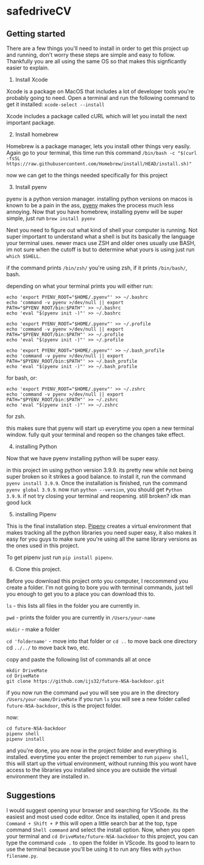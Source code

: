 # safedriveCV

## Getting started
There are a few things you'll need to install in order to get this project up and running, don't worry these steps are simple and easy to follow. Thankfully you are all using the same OS so that makes this signficantly easier to explain.

1. Install Xcode

Xcode is a package on MacOS that includes a lot of developer tools you're probably going to need. Open a terminal and run the following command to get it installed: `xcode-select --install`

Xcode includes a package called cURL which will let you install the next important package.

2. Install homebrew

Homebrew is a package manager, lets you install other things very easily. Again go to your terminal, this time run this command
`/bin/bash -c "$(curl -fsSL https://raw.githubusercontent.com/Homebrew/install/HEAD/install.sh)"`

now we can get to the things needed specifically for this project

3. Install pyenv

pyenv is a python version manager. installing python versions on macos is known to be a pain in the ass, [pyenv](https://github.com/pyenv/pyenv) makes the process much less annoying.
Now that you have homebrew, installing pyenv will be super simple, just run `brew install pyenv`

Next you need to figure out what kind of shell your computer is running. Not super important to understand what a shell is but its basically the language your terminal uses. newer macs use ZSH and older ones usually use BASH, im not sure when the cutoff is but to determine what yours is using just run `which $SHELL`.

if the command prints `/bin/zsh/` you're using zsh, if it prints `/bin/bash/`, bash. 

depending on what your terminal prints you will either run:
```
echo 'export PYENV_ROOT="$HOME/.pyenv"' >> ~/.bashrc
echo 'command -v pyenv >/dev/null || export PATH="$PYENV_ROOT/bin:$PATH"' >> ~/.bashrc
echo 'eval "$(pyenv init -)"' >> ~/.bashrc

echo 'export PYENV_ROOT="$HOME/.pyenv"' >> ~/.profile
echo 'command -v pyenv >/dev/null || export PATH="$PYENV_ROOT/bin:$PATH"' >> ~/.profile
echo 'eval "$(pyenv init -)"' >> ~/.profile

echo 'export PYENV_ROOT="$HOME/.pyenv"' >> ~/.bash_profile
echo 'command -v pyenv >/dev/null || export PATH="$PYENV_ROOT/bin:$PATH"' >> ~/.bash_profile
echo 'eval "$(pyenv init -)"' >> ~/.bash_profile
```
for bash, or:
```
echo 'export PYENV_ROOT="$HOME/.pyenv"' >> ~/.zshrc
echo 'command -v pyenv >/dev/null || export PATH="$PYENV_ROOT/bin:$PATH"' >> ~/.zshrc
echo 'eval "$(pyenv init -)"' >> ~/.zshrc
```
for zsh.

this makes sure that pyenv will start up everytime you open a new terminal window. fully quit your terminal and reopen so the changes take effect.

4. installing Python

Now that we have pyenv installing python will be super easy.

in this project im using python version 3.9.9. its pretty new while not being super broken so it strikes a good balance.
to install it, run the command `pyenv install 3.9.9`. Once the installation is finished, run the command `pyenv global 3.9.9`.
now run `python --version`, you should get `Python 3.9.9`. if not try closing your terminal and reopening. still broken? idk man good luck

5. installing Pipenv

This is the final installation step. [Pipenv](https://docs.pipenv.org/) creates a virtual environment that makes tracking all the python libraries you need super easy, it also makes it easy for you guys to make sure you're using all the same library versions as the ones used in this project. 

To get pipenv just run `pip install pipenv`. 

6. Clone this project. 

Before you download this project onto you computer, I reccommend you create a folder. I'm not going to bore you with terminal commands, just tell you enough to get you to a place you can download this to. 

`ls` - this lists all files in the folder you are currently in.

`pwd` - prints the folder you are currently in `/Users/your-name`

`mkdir` - make a folder

`cd 'foldername'` - move into that folder or `cd ..` to move back one directory cd `../../` to move back two, etc.

copy and paste the following list of commands all at once 
```
mkdir DriveMate
cd DriveMate
git clone https://github.com/ijs32/future-NSA-backdoor.git
```
if you now run the command `pwd` you will see you are in the directory `/Users/your-name/DriveMate`
if you run `ls` you will see a new folder called `future-NSA-backdoor`, this is the project folder.

now: 
```
cd future-NSA-backdoor
pipenv shell
pipenv install
```

and you're done, you are now in the project folder and everything is installed. everytime you enter the project remember to run `pipenv shell`, this will start up the virtual environment, without running this you wont have access to the libraries you installed since you are outside the virtual environment they are installed in.

## Suggestions

I would suggest opening your browser and searching for VScode. its the easiest and most used code editor. Once its installed, open it and press `Command + Shift + P` this will open a little search bar at the top, type command `Shell command` and select the install option. Now, when you open your terminal and `cd DriveMate/future-NSA-backdoor` to this project, you can type the command `code .` to open the folder in VScode. Its good to learn to use the terminal because you'll be using it to run any files with `python filename.py`.

